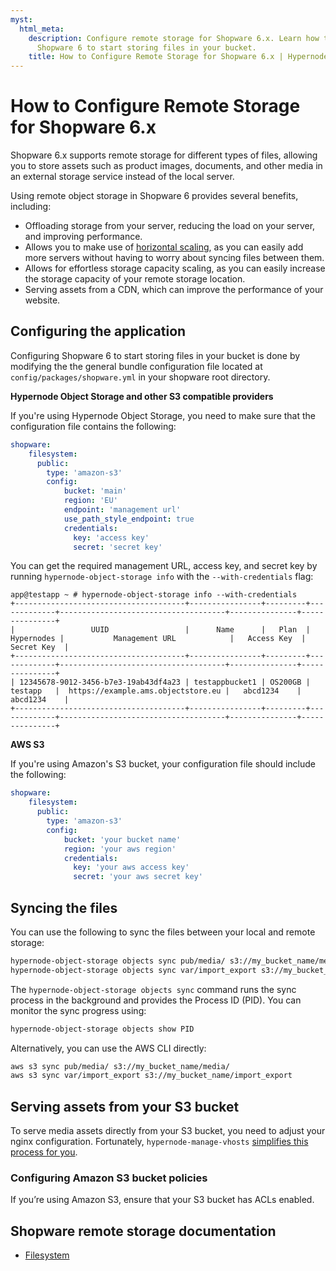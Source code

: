 ```yaml
---
myst:
  html_meta:
    description: Configure remote storage for Shopware 6.x. Learn how to configure
      Shopware 6 to start storing files in your bucket.
    title: How to Configure Remote Storage for Shopware 6.x | Hypernode
---
```


# How to Configure Remote Storage for Shopware 6.x


Shopware 6.x supports remote storage for different types of files, allowing you to store assets such as product images, documents, and other media in an external storage service instead of the local server.

Using remote object storage in Shopware 6 provides several benefits, including:

- Offloading storage from your server, reducing the load on your server, and improving performance.
- Allows you to make use of [horizontal scaling](../../hypernode-platform/autoscaling/how-does-horizontal-autoscaling-work), as you can easily add more servers without having to worry about syncing files between them.
- Allows for effortless storage capacity scaling, as you can easily increase the storage capacity of your remote storage location.
- Serving assets from a CDN, which can improve the performance of your website.

## Configuring the application

Configuring Shopware 6 to start storing files in your bucket is done by modifying the the general bundle configuration file located at `config/packages/shopware.yml` in your shopware root directory.

**Hypernode Object Storage and other S3 compatible providers**

If you're using Hypernode Object Storage, you need to make sure that the configuration file contains the following:

```yaml
shopware:
    filesystem:
      public:
        type: 'amazon-s3'
        config:
            bucket: 'main'
            region: 'EU'
            endpoint: 'management url'
            use_path_style_endpoint: true
            credentials:
              key: 'access key'
              secret: 'secret key'

```

You can get the required management URL, access key, and secret key by running `hypernode-object-storage info` with the `--with-credentials` flag:

```console
app@testapp ~ # hypernode-object-storage info --with-credentials
+--------------------------------------+----------------+---------+-------------+-------------------------------------+---------------+---------------+
|                 UUID                 |      Name      |   Plan  |  Hypernodes |           Management URL            |   Access Key  |   Secret Key  |
+--------------------------------------+----------------+---------+-------------+-------------------------------------+---------------+---------------+
| 12345678-9012-3456-b7e3-19ab43df4a23 | testappbucket1 | OS200GB |   testapp   |  https://example.ams.objectstore.eu |   abcd1234    |   abcd1234    |
+--------------------------------------+----------------+---------+-------------+-------------------------------------+---------------+---------------+
```

**AWS S3**

If you're using Amazon's S3 bucket, your configuration file should include the following:

```yaml
shopware:
    filesystem:
      public:
        type: 'amazon-s3'
        config:
            bucket: 'your bucket name'
            region: 'your aws region'
            credentials:
              key: 'your aws access key'
              secret: 'your aws secret key'

```

## Syncing the files

You can use the following to sync the files between your local and remote storage:

```bash
hypernode-object-storage objects sync pub/media/ s3://my_bucket_name/media/
hypernode-object-storage objects sync var/import_export s3://my_bucket_name/import_export
```

The `hypernode-object-storage objects sync` command runs the sync process in the background
and provides the Process ID (PID). You can monitor the sync progress using:

```bash
hypernode-object-storage objects show PID
```

Alternatively, you can use the AWS CLI directly:

```bash
aws s3 sync pub/media/ s3://my_bucket_name/media/
aws s3 sync var/import_export s3://my_bucket_name/import_export
```

## Serving assets from your S3 bucket

To serve media assets directly from your S3 bucket, you need to adjust your nginx configuration.
Fortunately, `hypernode-manage-vhosts` [simplifies this process for you](../../hypernode-platform/nginx/hypernode-managed-vhosts.md#object-storage-and-hypernode-managed-vhosts).

### Configuring Amazon S3 bucket policies

If you’re using Amazon S3, ensure that your S3 bucket has ACLs enabled.

## Shopware remote storage documentation

- [Filesystem](https://developer.shopware.com/docs/guides/hosting/infrastructure/filesystem.html)

